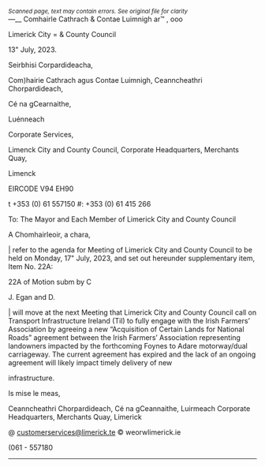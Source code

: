 *<small>Scanned page, text may contain errors. See original file for clarity</small>*  
—__ Comhairle Cathrach
& Contae Luimnigh
ar™ , ooo

Limerick City
= & County Council

13" July, 2023.

Seirbhisi Corpardideacha,

Com)hairie Cathrach agus Contae Luimnigh,
Ceanncheathri Chorpardideach,

Cé na gCearnaithe,

Luénneach

Corporate Services,

Limenck City and County Council,
Corporate Headquarters,
Merchants Quay,

Limenck

EIRCODE V94 EH90

t +353 (0) 61 557150
#: +353 (0) 61 415 266

To: The Mayor and Each Member of Limerick City and County Council

A Chomhairleoir, a chara,

| refer to the agenda for Meeting of Limerick City and County Council to be held on Monday,
17" July, 2023, and set out hereunder supplementary item, Item No. 22A:

22A of Motion subm by C

J. Egan and D.

| will move at the next Meeting that Limerick City and County Council call on Transport
Infrastructure Ireland (Til) to fully engage with the Irish Farmers’ Association by
agreeing a new “Acquisition of Certain Lands for National Roads” agreement between
the Irish Farmers’ Association representing landowners impacted by the forthcoming
Foynes to Adare motorway/dual carriageway. The current agreement has expired and
the lack of an ongoing agreement will likely impact timely delivery of new

infrastructure.

Is mise le meas,

Ceanncheathri Chorpardideach, Cé na gCeannaithe, Luirmeach
Corporate Headquarters, Merchants Quay, Limerick

@ customerservices@limerick.te
© weorwlimerick.ie

(061 - 557180

---
